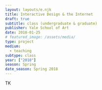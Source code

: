 ```yaml
---
layout: layouts/e.njk
title: Interactive Design & the Internet
draft: true
subtitle: class (undergraduate & graduate)
publisher: Yale School of Art
date: 2018-01-25
# featured_image: /assets/media/
type: project
medium:
  - teaching
subtype: class
year: ["2018"]
season: Spring
date_season: Spring 2018
---
```


TK
